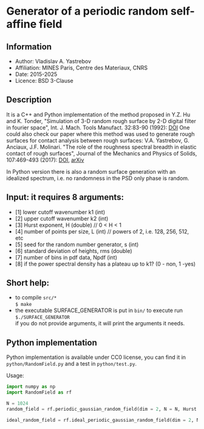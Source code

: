 # Generator of a periodic random self-affine field

## Information

+ Author: Vladislav A. Yastrebov
+ Affiliation: MINES Paris, Centre des Materiaux, CNRS
+ Date: 2015-2025
+ Licence: BSD 3-Clause 

## Description

It is a C++ and Python implementation of the method proposed in
Y.Z. Hu and K. Tonder, "Simulation of 3-D random rough surface by 2-D digital filter in fourier space", Int. J. Mach. Tools Manufact. 32:83-90 (1992): [DOI](https://doi.org/10.1016/0890-6955%2892%2990064-N)
One could also check our paper where this method was used to generate rough surfaces for contact analysis between rough surfaces: V.A. Yastrebov, G. Anciaux, J.F. Molinari.
"The role of the roughness spectral breadth in elastic contact of rough surfaces", Journal of the Mechanics and Physics of Solids, 107:469-493 (2017): [DOI](https://doi.org/10.1016/j.jmps.2017.07.016), [arXiv](https://arxiv.org/abs/1704.05650)

In Python version there is also a random surface generation with an idealized spectrum, i.e. no randomness in the PSD only phase is random.

## Input: it requires 8 arguments: 

+ [1] lower cutoff wavenumber k1 (int)
+ [2] upper cutoff wavenumber k2 (int)
+ [3] Hurst exponent, H (double) // 0 < H < 1
+ [4] number of points per size,  L (int) // powers of 2, i.e. 128, 256, 512, etc
+ [5] seed for the random number generator, s (int)
+ [6] standard deviation of heights, rms (double)
+ [7] number of bins in pdf data, Npdf (int)
+ [8] if the power spectral density has a plateau up to k1? (0 - non, 1 -yes)


## Short help:

+ to compile `src/*`<br>
`$ make`
+ the executable SURFACE_GENERATOR is put in `bin/`
to execute run<br> 
`$./SURFACE_GENERATOR` <br>
if you do not provide arguments, it will print the arguments it needs.

## Python implementation

Python implementation is available under CC0 license, you can find it in `python/RandomField.py` and a test in `python/test.py`.

Usage:
```python
import numpy as np
import RandomField as rf

N = 1024
random_field = rf.periodic_gaussian_random_field(dim = 2, N = N, Hurst = 0.5, k_low = 4 / N, k_high = 128 / N)

ideal_random_field = rf.ideal_periodic_gaussian_random_field(dim = 2, N = N, Hurst = 0.5, k_low = 4 / N, k_high = 128 / N)
```


